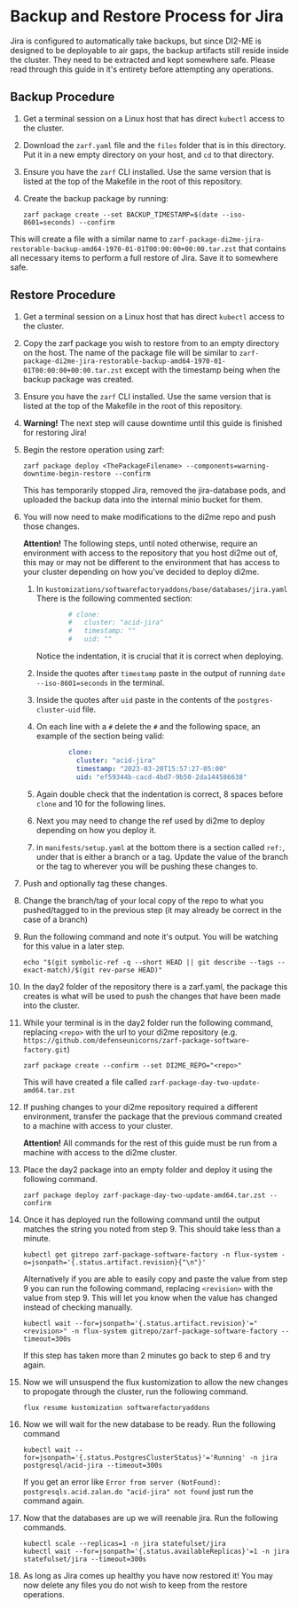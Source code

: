 # Backup and Restore Process for Jira

Jira is configured to automatically take backups, but since DI2-ME is designed to be deployable to air gaps, the backup artifacts still reside inside the cluster. They need to be extracted and kept somewhere safe. Please read through this guide in it's entirety before attempting any operations.

## Backup Procedure

1. Get a terminal session on a Linux host that has direct `kubectl` access to the cluster.
1. Download the `zarf.yaml` file and the `files` folder that is in this directory. Put it in a new empty directory on your host, and `cd` to that directory.
1. Ensure you have the `zarf` CLI installed. Use the same version that is listed at the top of the Makefile in the root of this repository.
1. Create the backup package by running:

    ```shell
    zarf package create --set BACKUP_TIMESTAMP=$(date --iso-8601=seconds) --confirm
    ```

This will create a file with a similar name to `zarf-package-di2me-jira-restorable-backup-amd64-1970-01-01T00:00:00+00:00.tar.zst` that contains all necessary items to perform a full restore of Jira. Save it to somewhere safe.

## Restore Procedure

1. Get a terminal session on a Linux host that has direct `kubectl` access to the cluster.
1. Copy the zarf package you wish to restore from to an empty directory on the host. The name of the package file will be similar to `zarf-package-di2me-jira-restorable-backup-amd64-1970-01-01T00:00:00+00:00.tar.zst` except with the timestamp being when the backup package was created.
1. Ensure you have the `zarf` CLI installed. Use the same version that is listed at the top of the Makefile in the root of this repository.
1. **Warning!** The next step will cause downtime until this guide is finished for restoring Jira!
1. Begin the restore operation using zarf:

    ```shell
    zarf package deploy <ThePackageFilename> --components=warning-downtime-begin-restore --confirm
    ```

    This has temporarily stopped Jira, removed the jira-database pods, and uploaded the backup data into the internal minio bucket for them.

1. You will now need to make modifications to the di2me repo and push those changes. 

    **Attention!** The following steps, until noted otherwise, require an environment with access to the repository that you host di2me out of, this may or may not be different to the environment that has access to your cluster depending on how you've decided to deploy di2me.

    1. In `kustomizations/softwarefactoryaddons/base/databases/jira.yaml` There is the following commented section:

        ```yaml
                # clone:
                #   cluster: "acid-jira"
                #   timestamp: ""
                #   uid: ""
        ```

        Notice the indentation, it is crucial that it is correct when deploying.

    1. Inside the quotes after `timestamp` paste in the output of running `date --iso-8601=seconds` in the terminal.
    1. Inside the quotes after `uid` paste in the contents of the `postgres-cluster-uid` file.
    1. On each line with a `#` delete the `#` and the following space, an example of the section being valid:

        ```yaml
                clone:
                  cluster: "acid-jira"
                  timestamp: "2023-03-20T15:57:27-05:00"
                  uid: "ef59344b-cacd-4bd7-9b50-2da144586638"
        ```

    1. Again double check that the indentation is correct, 8 spaces before `clone` and 10 for the following lines.
    1. Next you may need to change the ref used by di2me to deploy depending on how you deploy it.
    1. in `manifests/setup.yaml` at the bottom there is a section called `ref:`, under that is either a branch or a tag. Update the value of the branch or the tag to wherever you will be pushing these changes to.
1. Push and optionally tag these changes.
1. Change the branch/tag of your local copy of the repo to what you pushed/tagged to in the previous step (it may already be correct in the case of a branch)
1. Run the following command and note it's output. You will be watching for this value in a later step.

    ```shell
    echo "$(git symbolic-ref -q --short HEAD || git describe --tags --exact-match)/$(git rev-parse HEAD)"
    ```

1. In the day2 folder of the repository there is a zarf.yaml, the package this creates is what will be used to push the changes that have been made into the cluster.
1. While your terminal is in the day2 folder run the following command, replacing `<repo>` with the url to your di2me repository (e.g. `https://github.com/defenseunicorns/zarf-package-software-factory.git`)

    ```shell
    zarf package create --confirm --set DI2ME_REPO="<repo>"
    ```

    This will have created a file called `zarf-package-day-two-update-amd64.tar.zst`

1. If pushing changes to your di2me repository required a different environment, transfer the package that the previous command created to a machine with access to your cluster. 

    **Attention!** All commands for the rest of this guide must be run from a machine with access to the di2me cluster.

1. Place the day2 package into an empty folder and deploy it using the following command.

    ```shell
    zarf package deploy zarf-package-day-two-update-amd64.tar.zst --confirm
    ```

1. Once it has deployed run the following command until the output matches the string you noted from step 9. This should take less than a minute.

    ```shell
    kubectl get gitrepo zarf-package-software-factory -n flux-system -o=jsonpath='{.status.artifact.revision}{"\n"}'
    ```

    Alternatively if you are able to easily copy and paste the value from step 9 you can run the following command, replacing `<revision>` with the value from step 9. This will let you know when the value has changed instead of checking manually.

    ```shell
    kubectl wait --for=jsonpath='{.status.artifact.revision}'="<revision>" -n flux-system gitrepo/zarf-package-software-factory --timeout=300s
    ```

    If this step has taken more than 2 minutes go back to step 6 and try again.

1. Now we will unsuspend the flux kustomization to allow the new changes to propogate through the cluster, run the following command.

    ```shell
    flux resume kustomization softwarefactoryaddons
    ```

1. Now we will wait for the new database to be ready. Run the following command

    ```shell
    kubectl wait --for=jsonpath='{.status.PostgresClusterStatus}'='Running' -n jira postgresql/acid-jira --timeout=300s
    ```

    If you get an error like `Error from server (NotFound): postgresqls.acid.zalan.do "acid-jira" not found` just run the command again.

1. Now that the databases are up we will reenable jira. Run the following commands.

    ```shell
    kubectl scale --replicas=1 -n jira statefulset/jira
    kubectl wait --for=jsonpath='{.status.availableReplicas}'=1 -n jira statefulset/jira --timeout=300s
    ```

1. As long as Jira comes up healthy you have now restored it! You may now delete any files you do not wish to keep from the restore operations.
